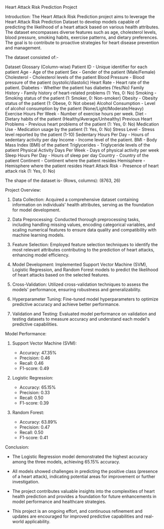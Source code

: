 Heart Attack Risk Prediction Project 

Introduction:
The Heart Attack Risk Prediction project aims to leverage the Heart Attack Risk Prediction Dataset to develop models capable of predicting the likelihood of a heart attack based on various health attributes. The dataset encompasses diverse features such as age, cholesterol levels, blood pressure, smoking habits, exercise patterns, and dietary preferences. The goal is to contribute to proactive strategies for heart disease prevention and management.

The dataset consisted of:-

Dataset Glossary (Column-wise)
Patient ID - Unique identifier for each patient
Age - Age of the patient
Sex - Gender of the patient (Male/Female)
Cholesterol - Cholesterol levels of the patient
Blood Pressure - Blood pressure of the patient (systolic/diastolic)
Heart Rate - Heart rate of the patient.
Diabetes - Whether the patient has diabetes (Yes/No)
Family History - Family history of heart-related problems (1: Yes, 0: No)
Smoking - Smoking status of the patient (1: Smoker, 0: Non-smoker)
Obesity - Obesity status of the patient (1: Obese, 0: Not obese)
Alcohol Consumption - Level of alcohol consumption by the patient (None/Light/Moderate/Heavy)
Exercise Hours Per Week - Number of exercise hours per week.
Diet - Dietary habits of the patient (Healthy/Average/Unhealthy)
Previous Heart Problems - Previous heart problems of the patient (1: Yes, 0: No)
Medication Use - Medication usage by the patient (1: Yes, 0: No)
Stress Level - Stress level reported by the patient (1-10)
Sedentary Hours Per Day - Hours of sedentary activity per day
Income - Income level of the patient.
BMI - Body Mass Index (BMI) of the patient
Triglycerides - Triglyceride levels of the patient
Physical Activity Days Per Week - Days of physical activity per week
Sleep Hours Per Day - Hours of sleep per day
Country - Country of the patient
Continent - Continent where the patient resides
Hemisphere - Hemisphere where the patient resides
Heart Attack Risk - Presence of heart attack risk (1: Yes, 0: No)

The shape of the dataset is- (Rows, columns): (8763, 26)

Project Overview:
1. Data Collection: Acquired a comprehensive dataset containing information on individuals' health attributes, serving as the foundation for model development.

2. Data Preprocessing: Conducted thorough preprocessing tasks, including handling missing values, encoding categorical variables, and scaling numerical features to ensure data quality and compatibility with machine learning models.

3. Feature Selection: Employed feature selection techniques to identify the most relevant attributes contributing to the prediction of heart attacks, enhancing model efficiency.

4. Model Development: Implemented Support Vector Machine (SVM), Logistic Regression, and Random Forest models to predict the likelihood of heart attacks based on the selected features.

5. Cross-Validation: Utilized cross-validation techniques to assess the models' performance, ensuring robustness and generalizability.

6. Hyperparameter Tuning: Fine-tuned model hyperparameters to optimize predictive accuracy and achieve better performance.

7. Validation and Testing: Evaluated model performance on validation and testing datasets to measure accuracy and understand each model's predictive capabilities.

Model Performance:
1. Support Vector Machine (SVM):
   - Accuracy: 47.35%
   - Precision: 0.46
   - Recall: 0.46
   - F1-score: 0.49

2. Logistic Regression:
   - Accuracy: 65.15%
   - Precision: 0.33
   - Recall: 0.50
   - F1-score: 0.39

3. Random Forest:
   - Accuracy: 63.89%
   - Precision: 0.47
   - Recall: 0.50
   - F1-score: 0.41

Conclusion:
- The Logistic Regression model demonstrated the highest accuracy among the three models, achieving 65.15% accuracy.
- All models showed challenges in predicting the positive class (presence of a heart attack), indicating potential areas for improvement or further investigation.
- The project contributes valuable insights into the complexities of heart health prediction and provides a foundation for future enhancements in model performance and healthcare strategies.

- This project is an ongoing effort, and continuous refinement and updates are encouraged for improved predictive capabilities and real-world applicability.
